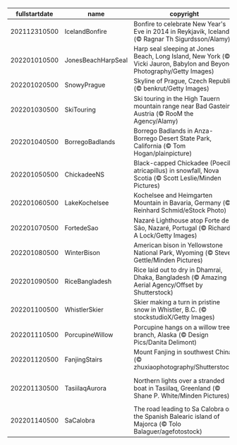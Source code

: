 |fullstartdate|name|copyright|title|image|
|--|--|--|--|--|
202112310500|IcelandBonfire|Bonfire to celebrate New Year's Eve in 2014 in Reykjavik, Iceland (© Ragnar Th Sigurdsson/Alamy)|Roaring into 2022|![](/en-CA/2022/01/202112310500IcelandBonfire.jpg)|
202201010500|JonesBeachHarpSeal|Harp seal sleeping at Jones Beach, Long Island, New York (© Vicki Jauron, Babylon and Beyond Photography/Getty Images)|Napping away New Year’s Day|![](/en-CA/2022/01/202201010500JonesBeachHarpSeal.jpg)|
202201020500|SnowyPrague|Skyline of Prague, Czech Republic (© benkrut/Getty Images)|Inspiring spires|![](/en-CA/2022/01/202201020500SnowyPrague.jpg)|
202201030500|SkiTouring|Ski touring in the High Tauern mountain range near Bad Gastein, Austria (© RooM the Agency/Alamy)|Ski touring in Austria|![](/en-CA/2022/01/202201030500SkiTouring.jpg)|
202201040500|BorregoBadlands|Borrego Badlands in Anza-Borrego Desert State Park, California (© Tom Hogan/plainpicture)|California's badlands|![](/en-CA/2022/01/202201040500BorregoBadlands.jpg)|
202201050500|ChickadeeNS|Black-capped Chickadee (Poecile atricapillus) in snowfall, Nova Scotia (© Scott Leslie/Minden Pictures)|Chick-a-dee-dee-dee|![](/en-CA/2022/01/202201050500ChickadeeNS.jpg)|
202201060500|LakeKochelsee|Kochelsee and Heimgarten Mountain in Bavaria, Germany (© Reinhard Schmid/eStock Photo)|Cold winter days on Kochelsee|![](/en-CA/2022/01/202201060500LakeKochelsee.jpg)|
202201070500|FortedeSao|Nazaré Lighthouse atop Forte de São, Nazaré, Portugal (© Richard A Lock/Getty Images)|How do you say 'gnarly' in Nazaré?|![](/en-CA/2022/01/202201070500FortedeSao.jpg)|
202201080500|WinterBison|American bison in Yellowstone National Park, Wyoming (© Steve Gettle/Minden Pictures)|Bundle up, bison|![](/en-CA/2022/01/202201080500WinterBison.jpg)|
202201090500|RiceBangladesh|Rice laid out to dry in Dhamrai, Dhaka, Bangladesh (© Amazing Aerial Agency/Offset by Shutterstock)|Have a rice day|![](/en-CA/2022/01/202201090500RiceBangladesh.jpg)|
202201100500|WhistlerSkier|Skier making a turn in pristine snow in Whistler, B.C. (© stockstudioX/Getty Images)|Destination adrenaline|![](/en-CA/2022/01/202201100500WhistlerSkier.jpg)|
202201110500|PorcupineWillow|Porcupine hangs on a willow tree branch, Alaska (© Design Pics/Danita Delimont)|Psycho quiller!|![](/en-CA/2022/01/202201110500PorcupineWillow.jpg)|
202201120500|FanjingStairs|Mount Fanjing in southwest China (© zhuxiaophotography/Shutterstock)|Cloudy with a chance of enlightenment|![](/en-CA/2022/01/202201120500FanjingStairs.jpg)|
202201130500|TasiilaqAurora|Northern lights over a stranded boat in Tasiilaq, Greenland (© Shane P. White/Minden Pictures)|Is this place named for the aurora's glow?|![](/en-CA/2022/01/202201130500TasiilaqAurora.jpg)|
202201140500|SaCalobra|The road leading to Sa Calobra on the Spanish Balearic island of Majorca (© Tolo Balaguer/agefotostock)|Majorca has its ups and downs|![](/en-CA/2022/01/202201140500SaCalobra.jpg)|
